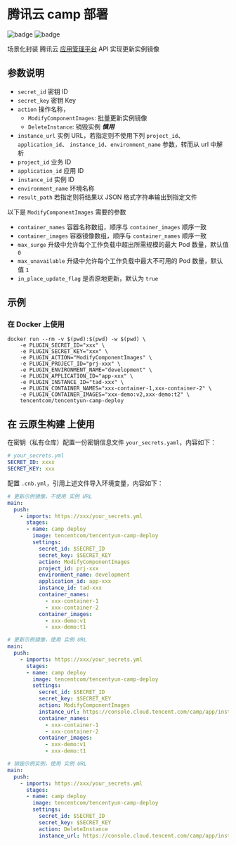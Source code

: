 # 腾讯云 camp 部署

![badge](https://cnb.cool/cnb/plugins/tencentcom/tencentyun-camp-deploy/-/badge/git/latest/ci/pipeline-as-code)
![badge](https://cnb.cool/cnb/plugins/tencentcom/tencentyun-camp-deploy/-/badge/git/latest/ci/status/push)

场景化封装 腾讯云 [应用管理平台](https://console.cloud.tencent.com/camp/app) API 实现更新实例镜像

## 参数说明

- `secret_id` 密钥 ID
- `secret_key` 密钥 Key
- `action` 操作名称，
  - `ModifyComponentImages`: 批量更新实例镜像
  - `DeleteInstance`: 销毁实例 ***慎用***
- `instance_url` 实例 URL，若指定则不使用下列 `project_id`、`application_id`、
`instance_id`、`environment_name` 参数，转而从 url 中解析
- `project_id` 业务 ID
- `application_id` 应用 ID
- `instance_id` 实例 ID
- `environment_name` 环境名称
- `result_path` 若指定则将结果以 JSON 格式字符串输出到指定文件

以下是 `ModifyComponentImages` 需要的参数

- `container_names` 容器名称数组，顺序与 `container_images` 顺序一致
- `container_images` 容器镜像数组，顺序与 `container_names` 顺序一致
- `max_surge` 升级中允许每个工作负载中超出所需规模的最大 Pod 数量，默认值 `0`
- `max_unavailable` 升级中允许每个工作负载中最大不可用的 Pod 数量，默认值 `1`
- `in_place_update_flag` 是否原地更新，默认为 `true`

## 示例

### 在 Docker 上使用

```shell
docker run --rm -v $(pwd):$(pwd) -w $(pwd) \
    -e PLUGIN_SECRET_ID="xxx" \
    -e PLUGIN_SECRET_KEY="xxx" \
    -e PLUGIN_ACTION="ModifyComponentImages" \
    -e PLUGIN_PROJECT_ID="prj-xxx" \
    -e PLUGIN_ENVIRONMENT_NAME="development" \
    -e PLUGIN_APPLICATION_ID="app-xxx" \
    -e PLUGIN_INSTANCE_ID="tad-xxx" \
    -e PLUGIN_CONTAINER_NAMES="xxx-container-1,xxx-container-2" \
    -e PLUGIN_CONTAINER_IMAGES="xxx-demo:v2,xxx-demo:t2" \
    tencentcom/tencentyun-camp-deploy
```

## 在 云原生构建 上使用

在密钥（私有仓库）配置一份密钥信息文件 `your_secrets.yaml`，内容如下：

```yaml
# your_secrets.yml
SECRET_ID: xxxx
SECRET_KEY: xxx
```

配置 `.cnb.yml`，引用上述文件导入环境变量，内容如下：

```yaml
# 更新示例镜像，不使用 实例 URL
main:
  push:
    - imports: https://xxx/your_secrets.yml
      stages:
      - name: camp deploy
        image: tencentcom/tencentyun-camp-deploy
        settings:
          secret_id: $SECRET_ID
          secret_key: $SECRET_KEY
          action: ModifyComponentImages
          project_id: prj-xxx
          environment_name: development
          application_id: app-xxx
          instance_id: tad-xxx
          container_names:
            - xxx-container-1
            - xxx-container-2
          container_images: 
            - xxx-demo:v1
            - xxx-demo:t1
```

```yaml
# 更新示例镜像，使用 实例 URL
main:
  push:
    - imports: https://xxx/your_secrets.yml
      stages:
      - name: camp deploy
        image: tencentcom/tencentyun-camp-deploy
        settings:
          secret_id: $SECRET_ID
          secret_key: $SECRET_KEY
          action: ModifyComponentImages
          instance_url: https://console.cloud.tencent.com/camp/app/instance/info?appId=app-xxx&projectId=prj-xxx&instanceId=tad-xxx&envName=development
          container_names:
            - xxx-container-1
            - xxx-container-2
          container_images: 
            - xxx-demo:v1
            - xxx-demo:t1
```

```yaml
# 销毁示例实例，使用 实例 URL
main:
  push:
    - imports: https://xxx/your_secrets.yml
      stages:
      - name: camp deploy
        image: tencentcom/tencentyun-camp-deploy
        settings:
          secret_id: $SECRET_ID
          secret_key: $SECRET_KEY
          action: DeleteInstance
          instance_url: https://console.cloud.tencent.com/camp/app/instance/info?appId=app-xxx&projectId=prj-xxx&instanceId=tad-xxx&envName=development
```
